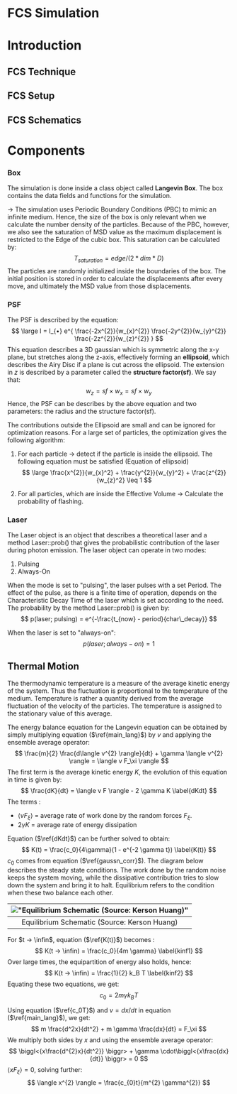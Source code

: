 # FCS Simulation

# Introduction

## FCS Technique

## FCS Setup

## FCS Schematics



# Components

### Box

The simulation is done inside a class object called **Langevin Box**. The box contains the data fields and functions for the simulation.

→ The simulation uses Periodic Boundary Conditions (PBC) to mimic an infinite medium. Hence, the size of the box is only relevant when we calculate the number density of the particles. Because of the PBC, however, we also see the saturation of MSD value as the maximum displacement is restricted to the Edge of the cubic box. This saturation can be calculated  by:
$$
T_{saturation} = edge/(2 * dim * D)
$$
The particles are randomly initialized inside the boundaries of the box. The initial position is stored in order to calculate the displacements after every move, and ultimately the MSD value from those displacements.



### PSF

The PSF is described by the equation:
$$
\large
I = I_{•} e^{ \frac{-2x^{2}}{w_{x}^{2}}  \frac{-2y^{2}}{w_{y}^{2}}  \frac{-2z^{2}}{w_{z}^{2}} }
$$
 This equation describes a 3D gaussian which is symmetric along the x-y plane, but stretches along the z-axis, effectively forming an **ellipsoid**, which describes the Airy Disc if a plane is cut across the ellipsoid. The extension in *z* is described by a parameter called the **structure factor(sf)**. We say that:
$$
w_{z} = sf \times w_{x} = sf \times w_{y}
$$
Hence, the PSF can be describes by the above equation and two parameters: the radius and the structure factor(sf).

The contributions outside the Ellipsoid are small and can be ignored for optimization reasons. For a large set of particles, the optimization gives the following algorithm:

1. For each particle → detect if the particle is inside the ellipsoid. The following equation must be satisfied (Equation of ellipsoid)
   $$
   \large
   \frac{x^{2}}{w_{x}^2} + \frac{y^{2}}{w_{y}^2} + \frac{z^{2}}{w_{z}^2} \leq 1
   $$

2. For all particles, which are inside the Effective Volume → Calculate the probability of flashing.



### Laser

The Laser object is an object that describes a theoretical laser and a method Laser::prob() that gives the probabilistic contribution of the laser during photon emission. The laser object can operate in two modes:

1. Pulsing
2. Always-On

When the mode is set to "pulsing", the laser pulses with a set Period. The effect of the pulse, as there is a finite time of operation, depends on the Characteristic Decay Time of the laser which is set according to the need. The probability by the method  Laser::prob() is given by:
$$
p(laser; pulsing) = e^{-\frac{t_{now} - period}{char\_decay}}
$$


When the laser is set to "always-on":
$$
p(laser ; always-on) = 1
$$

### 







## Thermal Motion

The thermodynamic temperature is a measure of the average kinetic energy of the system. Thus the fluctuation is proportional to the temperature of the medium. Temperature is rather a quantity derived from the average fluctuation of the velocity of the particles. The temperature is assigned to the stationary value of this average.

The energy balance equation for the Langevin equation can be obtained by simply multiplying equation ($\ref{main_lang}$) by $v$ and applying the ensemble average operator:
$$
\frac{m}{2} \frac{d\langle v^{2} \rangle}{dt} + \gamma \langle v^{2} \rangle = \langle v F_\xi \rangle
$$
The first term is the average kinetic energy $K$, the evolution of this equation in time is given by: 
$$
\frac{dK}{dt} = \langle v F \rangle - 2 \gamma K \label{dKdt}
$$
The terms :

+ $\langle v F_\xi \rangle$ = average rate of work done by the random forces $F_\xi$.
+ $2 \gamma K$ = average rate of energy dissipation

Equation ($\ref{dKdt}$) can be further solved to obtain:
$$
K(t) = \frac{c_0}{4\gamma}(1 - e^{-2 \gamma t}) \label{K(t)}
$$
$c_0$ comes from equation ($\ref{gaussn_corr}$). The diagram below describes the steady state conditions. The work done by the random noise keeps the system moving, while the dissipative contribution tries to slow down the system and bring it to halt. Equilibrium refers to the condition when these two balance each other.

| !["Equilibrium Schematic (Source: Kerson Huang)"](C:\Users\Yatharth_Nitro\AppData\Roaming\Typora\typora-user-images\image-20210609171551619.png) |
| :----------------------------------------------------------: |
|         Equilibrium Schematic (Source: Kerson Huang)         |

For $t → \infin$, equation ($\ref{K(t)}$) becomes :
$$
K(t → \infin) = \frac{c_0}{4m \gamma} \label{kinf1}
$$
Over large times, the equipartition of energy also holds, hence:
$$
K(t → \infin) = \frac{1}{2} k_B T \label{kinf2}
$$
Equating these two equations, we get:
$$
c_0 = 2m \gamma k_{B} T \label{c_0T}
$$


Using equation ($\ref{c_0T}$) and $v = dx/dt$ in equation ($\ref{main_lang}$), we get:
$$
m \frac{d^2x}{dt^2} + m \gamma \frac{dx}{dt} = F_\xi
$$
We multiply both sides by $x$ and using the ensemble average operator:
$$
\biggl<{x\frac{d^{2}x}{dt^2}} \biggr> + \gamma \cdot\biggl<{x\frac{dx}{dt}} \biggr> = 0
$$
$\langle xF_\xi \rangle = 0$, solving further:
$$
\langle x^{2} \rangle = \frac{c_{0}t}{m^{2} \gamma^{2}}
$$
